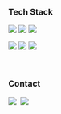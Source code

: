 

<br>

### Tech Stack

<p>
  <img src="https://img.shields.io/badge/Python-3766AB?style=flat-square&logo=Python&logoColor=white"/>
  <img src="https://img.shields.io/badge/JavaScript-F7DF1E?style=flat-square&logo=JavaScript&logoColor=white"/>
  <!-- <img src="https://img.shields.io/badge/TypeScript-3178C6?style=flat-square&logo=TypeScript&logoColor=white"/>&nbsp -->
  <img src="https://img.shields.io/badge/C++-00599C?style=flat-square&logo=c%2b%2b&logoColor=white"/>
</p>

<p>
  <img src="https://img.shields.io/badge/Django-092E20?style=flat-square&logo=Django&logoColor=white"/>
  <img src="https://img.shields.io/badge/Node.js-339933?style=flat-square&logo=node.js&logoColor=white"/>
  <img src="https://img.shields.io/badge/Docker-2496ED?style=flat-square&logo=docker&logoColor=white"/>&nbsp
</p>

<br>

### Contact

<p>
  <a href="" target="_blank"><img src="https://img.shields.io/badge/Portfolio-000000?style=flat-square&logo=Notion&logoColor=white"/></a>&nbsp
  <!-- <a href="https://codingduck.tistory.com/"><img src="https://img.shields.io/badge/Devlog-7952B3?style=flat-square&logo=GitHub&logoColor=white&link=https://codingduck.tistory.com/"/></a>&nbsp -->
  <a href="mailto:jjellyduck@gmail.com"><img src="https://img.shields.io/badge/Gmail-d14836?style=flat-square&logo=Gmail&logoColor=white&link=viliketh1s98@naver.com"/></a>
</p>
